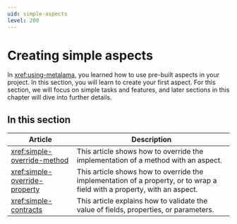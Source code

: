 ```yaml
---
uid: simple-aspects
level: 200
---
```


# Creating simple aspects

In <xref:using-metalama>, you learned how to use pre-built aspects in your project. In this section, you will learn to create your first aspect. For this section, we will focus on simple tasks and features, and later sections in this chapter will dive into further details.


## In this section

| Article | Description |
|---------|--------------|
| <xref:simple-override-method> | This article shows how to override the implementation of a method with an aspect.
| <xref:simple-override-property> | This article shows how to override the implementation of a property, or to wrap a field with a property, with an aspect.
| <xref:simple-contracts> | This article explains how to validate the value of fields, properties, or parameters.

